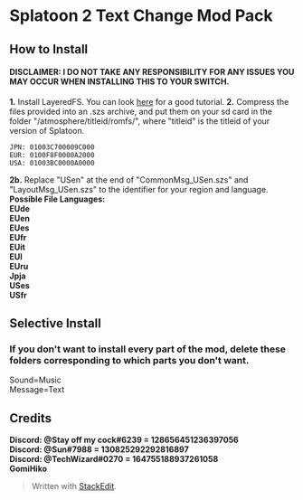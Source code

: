 
# Splatoon 2 Text Change Mod Pack
## How to Install
#### DISCLAIMER: I DO NOT TAKE ANY RESPONSIBILITY FOR ANY ISSUES YOU MAY OCCUR WHEN INSTALLING THIS TO YOUR SWITCH.

**1.** Install LayeredFS. You can look [here](https://www.youtube.com/watch?v=8S9zGmXmFq4) for a good tutorial.
**2.** Compress the files provided into an .szs archive, and put them on your sd card in the folder "/atmosphere/titleid/romfs/", where "titleid" is the titleid of your version of Splatoon.



    JPN: 01003C700009C000
    EUR: 0100F8F0000A2000
    USA: 01003BC0000A0000

**2b.** Replace "USen" at the end of "CommonMsg_USen.szs" and "LayoutMsg_USen.szs" to the identifier for your region and language.<br>
**Possible File Languages:**<br>
**EUde<br>**
**EUen<br>**
**EUes<br>**
**EUfr<br>**
**EUit<br>**
**EUl<br>**
**EUru<br>**
**Jpja<br>**
**USes<br>**
**USfr<br>**




## Selective Install
### If you don't want to install every part of the mod, delete these folders corresponding to which parts you don't want.
Sound=Music<br>
Message=Text

## Credits

**Discord: @Stay off my cock#6239  = 128656451236397056**<br>
**Discord: @Sun#7988  = 130825292292816897**<br>
**Discord: @TechWizard#0270 = 164755188937261058**<br>
**GomiHiko**

> Written with [StackEdit](https://stackedit.io/).
